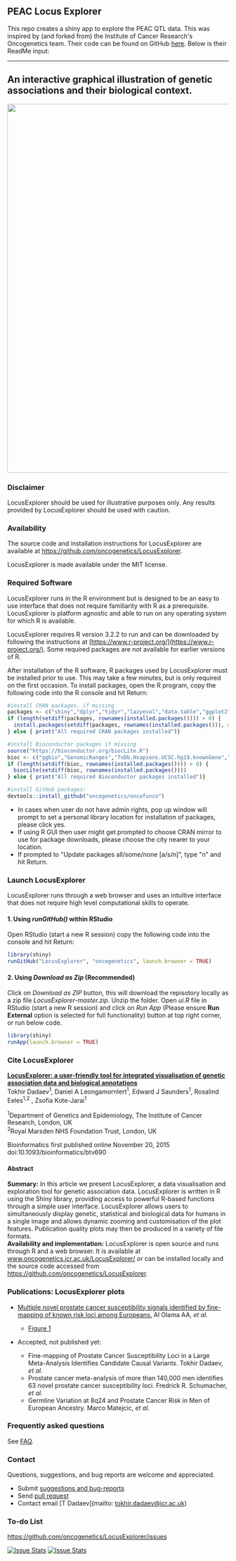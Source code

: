 ## PEAC Locus Explorer

This repo creates a shiny app to explore the PEAC QTL data. This was inspired by (and forked from) the Institute of Cancer Research's Oncogenetics team. Their code can be found on GitHub [here](https://github.com/oncogenetics/LocusExplorer). Below is their ReadMe input:

-----

## An interactive graphical illustration of genetic associations and their biological context.


<p>
<img src="www/Figure1_v07.jpeg" height="840px" width="700px">
</p>


### Disclaimer
LocusExplorer should be used for illustrative purposes only. Any results provided by LocusExplorer should be used with caution.

### Availability  
The source code and installation instructions for LocusExplorer are available at https://github.com/oncogenetics/LocusExplorer.

LocusExplorer is made available under the MIT license.

### Required Software
LocusExplorer runs in the R environment but is designed to be an easy to use interface that does not require familiarity with R as a prerequisite. LocusExplorer is platform agnostic and able to run on any operating system for which R is available.

LocusExplorer requires R version 3.2.2 to run and can be downloaded by following the instructions at [https://www.r-project.org/](https://www.r-project.org/). Some required packages are not available for earlier versions of R.

After installation of  the R software, R packages used by LocusExplorer must be installed prior to use. This may take a few minutes, but is only required on the first occasion. To install packages, open the R program, copy the following code into the R console and hit Return:





```R
#install CRAN packages, if missing
packages <- c("shiny","dplyr","tidyr","lazyeval","data.table","ggplot2","ggrepel","knitr","markdown","DT","lattice","acepack","cluster","DBI","colourpicker","igraph","visNetwork", "devtools")
if (length(setdiff(packages, rownames(installed.packages()))) > 0) {
  install.packages(setdiff(packages, rownames(installed.packages())), dependencies = TRUE)  
} else { print("All required CRAN packages installed")}

#install Bioconductor packages if missing
source("https://bioconductor.org/biocLite.R")
bioc <- c("ggbio","GenomicRanges","TxDb.Hsapiens.UCSC.hg19.knownGene","org.Hs.eg.db","rtracklayer")
if (length(setdiff(bioc, rownames(installed.packages()))) > 0) {
  biocLite(setdiff(bioc, rownames(installed.packages())))  
} else { print("All required Bioconductor packages installed")}

#install GitHub packages:
devtools::install_github("oncogenetics/oncofunco")
```
- In cases when user do not have admin rights, pop up window will prompt to set a personal library location for installation of packages, please click yes.
- If using R GUI then user might get prompted to choose CRAN mirror to use for package downloads, please choose the city nearer to your location.
- If prompted to "Update packages all/some/none [a/s/n]", type "n" and hit Return.


### Launch LocusExplorer
LocusExplorer runs through a web browser and uses an intuitive interface that does not require high level computational skills to operate.

#### 1. Using *runGitHub()* within RStudio

Open RStudio (start a new R session) copy the following code into the console and hit Return:
```R
library(shiny)  
runGitHub("LocusExplorer", "oncogenetics", launch.browser = TRUE)
```

#### 2. Using *Download as Zip* (Recommended)
Click on *Download as ZIP* button, this will download the repisotory locally as a zip file *LocusExplorer-master.zip*. Unzip the folder. Open *ui.R* file in RStudio (start a new R session) and click on *Run App* (Please ensure **Run External** option is selected for full functionality) button at top right corner, or run below code.

```R
library(shiny)  
runApp(launch.browser = TRUE)
```

### Cite LocusExplorer
**<a href="http://bioinformatics.oxfordjournals.org/content/early/2015/11/19/bioinformatics.btv690.abstract" target="_blank">LocusExplorer: a user-friendly tool for integrated visualisation of genetic association data and biological annotations</a>**   
Tokhir Dadaev<sup>1</sup>, Daniel A Leongamornlert<sup>1</sup>, Edward J Saunders<sup>1</sup>, Rosalind Eeles<sup>1,2</sup> , Zsofia Kote-Jarai<sup>1</sup>   


<sup>1</sup>Department of Genetics and Epidemiology, The Institute of Cancer Research, London, UK   
<sup>2</sup>Royal Marsden NHS Foundation Trust, London, UK

Bioinformatics first published online November 20, 2015 doi:10.1093/bioinformatics/btv690

#### Abstract
**Summary:** In this article we present LocusExplorer, a data visualisation and exploration tool for genetic association data. LocusExplorer is written in R using the Shiny library, providing access to powerful R-based functions through a simple user interface. LocusExplorer allows users to simultaneously display genetic, statistical and biological data for humans in a single image and allows dynamic zooming and customisation of the plot features. Publication quality plots may then be produced in a variety of file formats.  
**Availability and implementation:** LocusExplorer is open source and runs through R and a web browser. It is available at www.oncogenetics.icr.ac.uk/LocusExplorer/ or can be installed locally and the source code accessed from https://github.com/oncogenetics/LocusExplorer.

### Publications: LocusExplorer plots

* <a href="http://www.ncbi.nlm.nih.gov/pubmed/26025378" target="_blank">Multiple novel prostate cancer susceptibility signals identified by fine-mapping of known risk loci among Europeans.</a> Al Olama AA, *et al.*   
    + <a href="http://www.ncbi.nlm.nih.gov/pmc/articles/PMC4572072/figure/DDV203F1/" target="_blank">Figure 1</a>

* Accepted, not published yet:
    + Fine-mapping of Prostate Cancer Susceptibility Loci in a Large Meta-Analysis Identifies Candidate Causal Variants. Tokhir Dadaev, *et al.*    
    + Prostate cancer meta-analysis of more than 140,000 men identifies 63 novel prostate cancer susceptibility loci.  Fredrick R. Schumacher, *et al.*       
    + Germline Variation at 8q24 and Prostate Cancer Risk in Men of European Ancestry. Marco Matejcic, *et al.*    


### Frequently asked questions  
See [FAQ](https://github.com/oncogenetics/LocusExplorer/blob/master/Markdown/FAQ.md).

### Contact  
Questions, suggestions, and bug reports are welcome and appreciated.   
- Submit [suggestions and bug-reports](https://github.com/oncogenetics/LocusExplorer/issues)   
- Send [pull request](https://github.com/oncogenetics/LocusExplorer/pulls)   
- Contact email [T Dadaev](mailto: tokhir.dadaev@icr.ac.uk)   

### To-do List
https://github.com/oncogenetics/LocusExplorer/issues   

[![Issue Stats](http://issuestats.com/github/oncogenetics/LocusExplorer/badge/issue)](http://issuestats.com/github/oncogenetics/LocusExplorer)
[![Issue Stats](http://issuestats.com/github/oncogenetics/LocusExplorer/badge/pr)](http://issuestats.com/github/oncogenetics/LocusExplorer)
